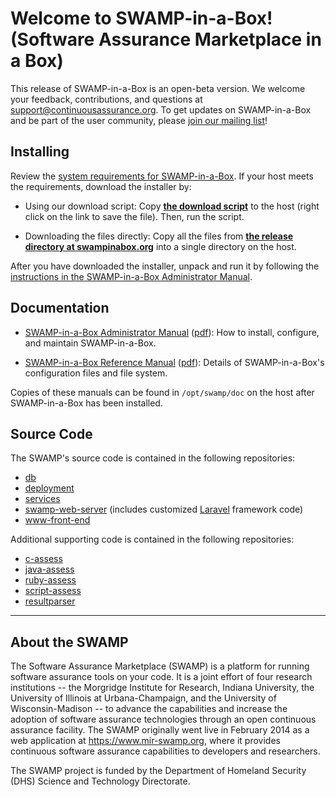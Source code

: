 # Welcome to SWAMP-in-a-Box! (Software Assurance Marketplace in a Box)

This release of SWAMP-in-a-Box is an open-beta version. We welcome your
feedback, contributions, and questions at support@continuousassurance.org.
To get updates on SWAMP-in-a-Box and be part of the user community, please
[join
our mailing list](https://lists.cosalab.org/mailman/listinfo/swampinabox)!


## Installing

Review the [system requirements for SWAMP-in-a-Box][1]. If your host meets
the requirements, download the installer by:

* Using our download script: Copy **[the download script][2]** to the host
  (right click on the link to save the file). Then, run the script.

* Downloading the files directly: Copy all the files from **[the release
  directory at swampinabox.org][3]** into a single directory on the host.

After you have downloaded the installer, unpack and run it by following the
[instructions in the SWAMP-in-a-Box Administrator Manual][4].

[1]: https://platform.swampinabox.org/siab-latest-release/administrator_manual.html#system-requirements
[2]: https://raw.githubusercontent.com/mirswamp/deployment/master/swampinabox/distribution/util/download-latest-swampinabox.bash
[3]: https://platform.swampinabox.org/siab-latest-release
[4]: https://platform.swampinabox.org/siab-latest-release/administrator_manual.html#installing-sib


## Documentation

* [SWAMP-in-a-Box Administrator Manual][10] ([pdf][11]):
  How to install, configure, and maintain SWAMP-in-a-Box.

* [SWAMP-in-a-Box Reference Manual][12] ([pdf][13]):
  Details of SWAMP-in-a-Box's configuration files and file system.

Copies of these manuals can be found in `/opt/swamp/doc` on the host after
SWAMP-in-a-Box has been installed.

[10]: https://platform.swampinabox.org/siab-latest-release/administrator_manual.html
[11]: https://platform.swampinabox.org/siab-latest-release/administrator_manual.pdf
[12]: https://platform.swampinabox.org/siab-latest-release/reference_manual.html
[13]: https://platform.swampinabox.org/siab-latest-release/reference_manual.pdf


## Source Code

The SWAMP's source code is contained in the following repositories:

- [db](https://github.com/mirswamp/db)
- [deployment](https://github.com/mirswamp/deployment)
- [services](https://github.com/mirswamp/services)
- [swamp-web-server](https://github.com/mirswamp/swamp-web-server)
  (includes customized [Laravel](https://laravel.com/) framework code)
- [www-front-end](https://github.com/mirswamp/www-front-end)

Additional supporting code is contained in the following repositories:

- [c-assess](https://github.com/mirswamp/c-assess)
- [java-assess](https://github.com/mirswamp/java-assess)
- [ruby-assess](https://github.com/mirswamp/ruby-assess)
- [script-assess](https://github.com/mirswamp/script-assess)
- [resultparser](https://github.com/mirswamp/resultparser)


----------------------------------------------------------------------------

## About the SWAMP

The Software Assurance Marketplace (SWAMP) is a platform for running
software assurance tools on your code. It is a joint effort of four research
institutions -- the Morgridge Institute for Research, Indiana University,
the University of Illinois at Urbana-Champaign, and the University of
Wisconsin-Madison -- to advance the capabilities and increase the adoption
of software assurance technologies through an open continuous assurance
facility. The SWAMP originally went live in February 2014 as a web
application at <https://www.mir-swamp.org>, where it provides continuous
software assurance capabilities to developers and researchers.

The SWAMP project is funded by the Department of Homeland Security (DHS)
Science and Technology Directorate.
